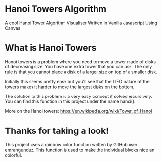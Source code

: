 # Hanoi Towers Algorithm

A cool Hanoi Tower Algorithm Visualiser
Written in Vanilla Javascript Using Canvas

# What is Hanoi Towers

Hanoi towers is a problem where you need to move a tower made of disks of decreasing size. You have one extra tower that you can use. The only rule is that you cannot place a disk of a larger size on top of a smaller disk.

Initially this seems pretty easy but you'll see that the LIFO nature of the towers makes it harder to move the largest disks on the bottom.

The solution to this problem is a very easy concept if solved recursively. You can find this function in this project under the name hanoi().

More on the Hanoi towers: https://en.wikipedia.org/wiki/Tower_of_Hanoi

# Thanks for taking a look!

This project uses a rainbow color function written by GitHub user emrahgunduz.
This function is used to make the individual blocks nice an colorful.
